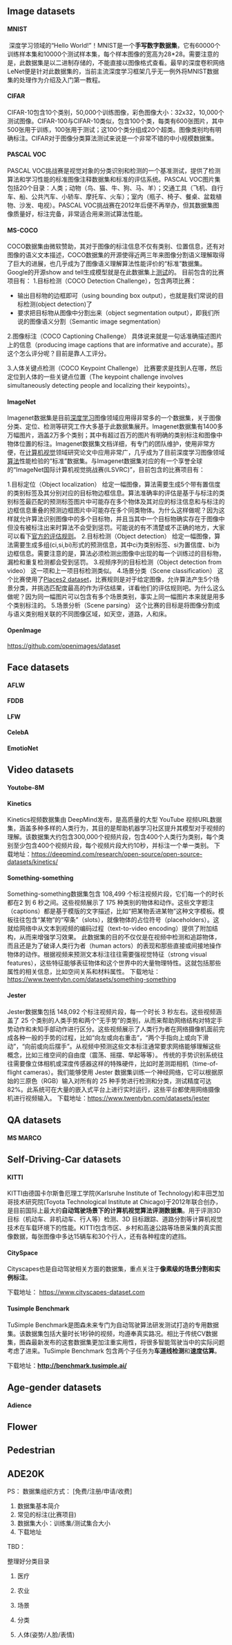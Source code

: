 ## Image datasets
#### MNIST

​        深度学习领域的“Hello World!”！MNIST是一个**手写数字数据集**，它有60000个训练样本集和10000个测试样本集，每个样本图像的宽高为28*28。需要注意的是，此数据集是以二进制存储的，不能直接以图像格式查看。 
​        最早的深度卷积网络LeNet便是针对此数据集的，当前主流深度学习框架几乎无一例外将MNIST数据集的处理作为介绍及入门第一教程。 

#### CIFAR

CIFAR-10包含10个类别，50,000个训练图像，彩色图像大小：32x32，10,000个测试图像。CIFAR-100与CIFAR-10类似，包含100个类，每类有600张图片，其中500张用于训练，100张用于测试；这100个类分组成20个超类。图像类别均有明确标注。CIFAR对于图像分类算法测试来说是一个非常不错的中小规模数据集。 

#### PASCAL VOC

PASCAL VOC挑战赛是视觉对象的分类识别和检测的一个基准测试，提供了检测算法和学习性能的标准图像注释数据集和标准的评估系统。PASCAL VOC图片集包括20个目录：人类；动物（鸟、猫、牛、狗、马、羊）；交通工具（飞机、自行车、船、公共汽车、小轿车、摩托车、火车）；室内（瓶子、椅子、餐桌、盆栽植物、沙发、电视）。PASCAL VOC挑战赛在2012年后便不再举办，但其数据集图像质量好，标注完备，非常适合用来测试算法性能。 

#### MS-COCO

COCO数据集由微软赞助，其对于图像的标注信息不仅有类别、位置信息，还有对图像的语义文本描述，COCO数据集的开源使得近两三年来图像分割语义理解取得了巨大的进展，也几乎成为了图像语义理解算法性能评价的“标准”数据集。Google的开源show and tell生成模型就是在此数据集上[测试](http://lib.csdn.net/base/softwaretest)的。 
目前包含的比赛项目有： 
1.目标检测（COCO Detection Challenge），包含两项比赛：

- 输出目标物的边框即可（using bounding box output），也就是我们常说的目标检测(object detection)了
- 要求把目标物从图像中分割出来（object segmentation output），即我们所说的图像语义分割（Semantic image segmentation）

2.图像标注（COCO Captioning Challenge） 
具体说来就是一句话准确描述图片上的信息（producing image captions that are informative and accurate）。那这个怎么评分呢？目前是靠人工评分。 

3.人体关键点检测（COCO Keypoint Challenge） 
比赛要求是找到人在哪，然后定位到人体的一些关键点位置（The keypoint challenge involves simultaneously detecting people and localizing their keypoints）。

#### ImageNet

Imagenet数据集是目前[深度学习](http://lib.csdn.net/base/deeplearning)图像领域应用得非常多的一个数据集，关于图像分类、定位、检测等研究工作大多基于此数据集展开。Imagenet数据集有1400多万幅图片，涵盖2万多个类别；其中有超过百万的图片有明确的类别标注和图像中物体位置的标注。Imagenet数据集文档详细，有专门的团队维护，使用非常方便，在[计算机视觉](http://lib.csdn.net/base/computervison)领域研究论文中应用非常广，几乎成为了目前深度学习图像领域[算法](http://lib.csdn.net/base/datastructure)性能检验的“标准”数据集。与Imagenet数据集对应的有一个享誉全球的“ImageNet国际计算机视觉挑战赛(ILSVRC)”，目前包含的比赛项目有： 

1.目标定位（Object localization） 
给定一幅图像，算法需要生成5个带有置信度的类别标签及其分别对应的目标物边框信息。算法准确率的评估是基于与标注的类别标签最匹配的预测标签图片中可能存在多个物体及其对应的标注信息和与标注的边框信息重叠的预测边框图片中可能存在多个同类物体。为什么这样做呢？因为这样就允许算法识别图像中的多个目标物，并且当其中一个目标物确实存在于图像中但没有被标注出来时算法不会受到惩罚。可能说的有不清楚或不正确的地方，大家可以看下[官方的评估规则](http://image-net.org/challenges/LSVRC/2016/index#loc)。 
2.目标检测（Object detection） 
给定一幅图像，算法需要生成多组(ci,si,bi)形式的预测信息，其中ci为类别标签、si为置信度、bi为边框信息。需要注意的是，算法必须检测出图像中出现的每一个训练过的目标物，漏检和重复检测都会受到惩罚。 
3.视频序列的目标检测（Object detection from video） 
这一项和上一项目标检测类似。 
4.场景分类（Scene classification） 
这个比赛使用了[Places2 dataset](http://places2.csail.mit.edu/)，比赛规则是对于给定图像，允许算法产生5个场景分类，并挑选匹配度最高的作为评估结果，详看他们的评估规则吧。为什么这么做呢？因为同一幅图片可以包含有多个场景类别，事实上同一幅图片本来就是用多个类别标注的。 
5.场景分析（Scene parsing） 
这个比赛的目标是将图像分割成与语义类别相关联的不同图像区域，如天空，道路，人和床。

#### OpenImage
https://github.com/openimages/dataset

## Face datasets
#### AFLW
#### FDDB
#### LFW
#### CelebA
#### EmotioNet

## Video datasets
#### Youtobe-8M
#### Kinetics
Kinetics视频数据集由 DeepMind发布，是高质量的大型 YouTube 视频URL数据集，涵盖多种多样的人类行为，其目的是帮助机器学习社区提升其模型对于视频的理解。该数据集大约包含300,000个视频片段，包含400个人类行为类别，每个类别至少包含400个视频片段，每个视频片段大约10秒，并标注一个单一类别。
下载地址：https://deepmind.com/research/open-source/open-source-datasets/kinetics/

#### Something-something
Something-something数据集包含 108,499 个标注视频片段，它们每一个的时长都在2 到 6 秒之间。这些视频展示了 175 种类别的物体和动作。这些文字题注（captions）都是基于模版的文字描述，比如“把某物丢进某物”这种文字模板。模板往往包含“某物”的“窄条”（slots），就像物体的占位符号（placeholders）。这就给网络中从文本到视频的编码过程（text-to-video encoding）提供了附加结构，从而来增强学习效果。
此数据集的目的不仅仅是在视频中检测和追踪物体，而且还是为了破译人类行为者（human actors）的表现和那些直接或间接地操作物体的动作。根据视频来预测文本标注往往需要强视觉特征（strong visual features），这些特征能够表征物体和这个世界中的大量物理特性。这就包括那些属性的相关信息，比如空间关系和材料属性。
下载地址：https://www.twentybn.com/datasets/something-something

#### Jester
Jester数据集包括 148,092 个标注视频片段，每一个时长 3 秒左右。这些视频涵盖了 25 个类别的人类手势和两个“无手势”的类别，从而来帮助网络结构对特定手势动作和未知手部动作进行区分。这些视频展示了人类行为者在网络摄像机面前完成各种一般的手势的过程，比如“向左或向右重击”，“两个手指向上或向下滑动”，“向前或向后摆手”。从视频中预测这些文本标注通常要求网络能够理解这些概念，比如三维空间的自由度（震荡、摇摆、举起等等）。
传统的手势识别系统往往需要像立体相机或深度传感器这样的特殊硬件，比如时差测距相机（time-of-flight cameras）。我们能够使用 Jester 数据集训练一个神经网络，它可以根据原始的三原色（RGB）输入对所有的 25 种手势进行检测和分类，测试精度可达 82%。此系统可在大量的嵌入式平台上进行实时运行，这些平台都使用网络摄像机进行视频输入。
下载地址：https://www.twentybn.com/datasets/jester

## QA datasets
#### MS MARCO






## Self-Driving-Car datasets
#### KITTI

KITTI由德国卡尔斯鲁厄理工学院(Karlsruhe Institute of Technology)和丰田芝加哥技术研究院(Toyota Technological Institute at Chicago)于2012年联合创办，是目前国际上最大的**自动驾驶场景下的计算机视觉算法评测数据集**。用于评测3D 目标（机动车、非机动车、行人等）检测、3D 目标跟踪、道路分割等计算机视觉技术在车载环境下的性能。KITTI包含市区、乡村和高速公路等场景采集的真实图像数据，每张图像中多达15辆车和30个行人，还有各种程度的遮挡。

#### CitySpace

Cityscapes也是自动驾驶相关方面的数据集，重点关注于**像素级的场景分割和实例标注**。 

下载地址： https://www.cityscapes-dataset.com

####  Tusimple Benchmark

TuSimple Benchmark是图森未来专门为自动驾驶算法研发测试打造的专用数据集。该数据集包括大量时长1秒钟的视频，均遵奉真实路况。相比于传统CV数据集，图森最新发布的这套数据集更加注重实用性，将很多智能驾驶当中的实际问题考虑了进来。TuSimple Benchmark 包含两个子任务为**车道线检测**和**速度估算**。

下载地址：**http://benchmark.tusimple.ai/**

## Age-gender datasets
#### Adience

## Flower
## Pedestrian

## ADE20K



PS： 
数据集组织方式：   [免费/注册/申请/收费]

1. 数据集基本简介
2. 常见的标注(比赛项目)
3. 数据集大小：训练集/测试集合大小
4. 下载地址

TBD：

整理好分类目录

1. 医疗

2. 农业

3. 场景

4. 分类

5. 人体(姿势/人脸/表情)

   ​
